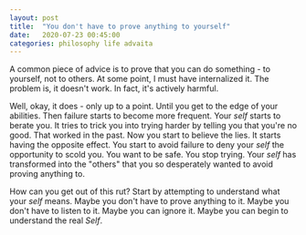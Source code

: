 ```yaml
---
layout: post
title:  "You don't have to prove anything to yourself"
date:   2020-07-23 00:45:00
categories: philosophy life advaita
---
```


A common piece of advice is to prove that you can do something - to yourself, not to others. At some point, I must have internalized it. The problem is, it doesn't work. In fact, it's actively harmful.

Well, okay, it does - only up to a point. Until you get to the edge of your abilities. Then failure starts to become more frequent. Your _self_ starts to berate you. It tries to trick you into trying harder by telling you that you're no good. That worked in the past. Now you start to believe the lies. It starts having the opposite effect. You start to avoid failure to deny your _self_ the opportunity to scold you. You want to be safe. You stop trying. Your _self_ has transformed into the "others" that you so desperately wanted to avoid proving anything to. 

How can you get out of this rut? Start by attempting to understand what your _self_ means. Maybe you don't have to prove anything to it. Maybe you don't have to listen to it. Maybe you can ignore it. Maybe you can begin to understand the real _Self_.